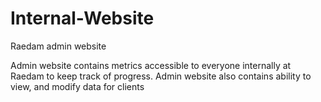 # Internal-Website
Raedam admin website

Admin website contains metrics accessible to everyone internally at Raedam to keep track of progress.
Admin website also contains ability to view, and modify data for clients
